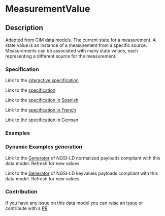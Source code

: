 # MeasurementValue

## Description 

Adapted from CIM data models. The current state for a measurement. A state value is an instance of a measurement from a specific source. Measurements can be associated with many state values, each representing a different source for the measurement.
### Specification

Link to the [interactive specification](https://swagger.lab.fiware.org/?url=https://smart-data-models.github.io/dataModel.EnergyCIM/MeasurementValue/swagger.yaml)

Link to the [specification](https://smart-data-models.github.io/dataModel.EnergyCIM/MeasurementValue/doc/spec.md)

Link to the [specification in Spanish](https://smart-data-models.github.io/dataModel.EnergyCIM/MeasurementValue/doc/spec_ES.md)

Link to the [specification in French](https://smart-data-models.github.io/dataModel.EnergyCIM/MeasurementValue/doc/spec_FR.md)

Link to the [specification in German](https://smart-data-models.github.io/dataModel.EnergyCIM/MeasurementValue/doc/spec_DE.md)
### Examples
### Dynamic Examples generation

Link to the [Generator](https://smartdatamodels.org/extra/ngsi-ld_generator_v0.92.php?schemaUrl=https://raw.githubusercontent.com/smart-data-models/dataModel.EnergyCIM/master/MeasurementValue/schema.json&email=info@smartdatamodels.org) of NGSI-LD normalized payloads compliant with this data model. Refresh for new values

Link to the [Generator](https://smartdatamodels.org/extra/ngsi-ld_generator_keyvalues_v0.92.php?schemaUrl=https://raw.githubusercontent.com/smart-data-models/dataModel.EnergyCIM/master/MeasurementValue/schema.json&email=info@smartdatamodels.org) of NGSI-LD keyvalues payloads compliant with this data model. Refresh for new values
### Contribution

 If you have any issue on this data model you can raise an [issue](https://github.com/smart-data-models/dataModel.EnergyCIM/issues)  or contribute with a [PR](https://github.com/smart-data-models/dataModel.EnergyCIM/pulls)